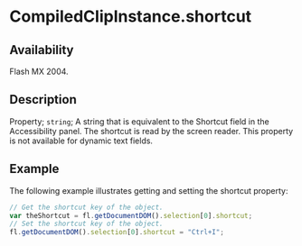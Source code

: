 # CompiledClipInstance.shortcut

## Availability

Flash MX 2004.

## Description

Property; `string`; A string that is equivalent to the Shortcut field in the Accessibility panel. The shortcut is read by the screen reader. This property is not available for dynamic text fields.

## Example

The following example illustrates getting and setting the shortcut property:

```javascript
// Get the shortcut key of the object.
var theShortcut = fl.getDocumentDOM().selection[0].shortcut;
// Set the shortcut key of the object.
fl.getDocumentDOM().selection[0].shortcut = "Ctrl+I";
```
